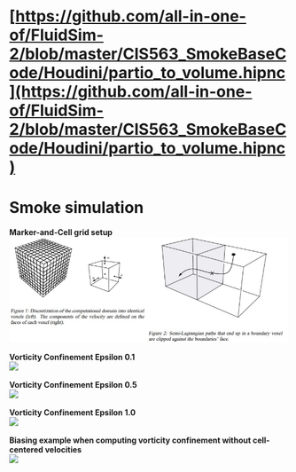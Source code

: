 # [https://github.com/all-in-one-of/FluidSim-2/blob/master/CIS563_SmokeBaseCode/Houdini/partio_to_volume.hipnc](https://github.com/all-in-one-of/FluidSim-2/blob/master/CIS563_SmokeBaseCode/Houdini/partio_to_volume.hipnc)

# Smoke simulation 

**Marker-and-Cell grid setup**<br />
![](CIS563_SmokeBaseCode/img/macgrid.jpg)

**Vorticity Confinement Epsilon 0.1**<br />
![](CIS563_SmokeBaseCode/img/conf0p1.gif)

**Vorticity Confinement Epsilon 0.5**<br />
![](CIS563_SmokeBaseCode/img/conf0p5.gif)

**Vorticity Confinement Epsilon 1.0**<br />
![](CIS563_SmokeBaseCode/img/conf1p0.gif)

**Biasing example when computing vorticity confinement without cell-centered velocities**<br />
![](CIS563_SmokeBaseCode/img/biasing.gif)

